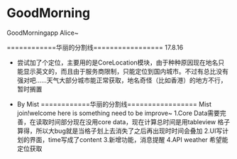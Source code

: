 # GoodMorning
GoodMorningapp
Alice~

============华丽的分割线=================
17.8.16
* 尝试加了个定位，主要用的是CoreLocation模块，由于种种原因现在地名只能显示英文的，而且由于服务商限制，只能定位到国内城市。不过有总比没有强对吧……天气大部分城市能正常获取，地名奇怪（比如香港）的地方不行，暂时搁置
- By Mist
============华丽的分割线=================
Mist join!welcome
here is something need to be improve~
1.Core Data需要完善，在读取时间部分现在没用core data，现在计算总时间是用tableview 格子算得，所以大bug就是当格子划上去消失了之后再出现时时间会叠加
2.UI写计划的界面，time写成了content
3.新增功能，消息提醒
4.API weather 希望能定位获取
